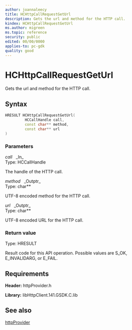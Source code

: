 ```yaml
---
author: joannaleecy
title: HCHttpCallRequestGetUrl
description: Gets the url and method for the HTTP call.
kindex: HCHttpCallRequestGetUrl
ms.author: migreen
ms.topic: reference
security: public
edited: 00/00/0000
applies-to: pc-gdk
quality: good
---
```


# HCHttpCallRequestGetUrl  

Gets the url and method for the HTTP call.  

## Syntax  
  
```cpp
HRESULT HCHttpCallRequestGetUrl(  
         HCCallHandle call,  
         const char** method,  
         const char** url  
)  
```  
  
### Parameters  
  
*call* &nbsp;&nbsp;\_In\_  
Type: HCCallHandle  
  
The handle of the HTTP call.  
  
*method* &nbsp;&nbsp;\_Outptr\_  
Type: char**  
  
UTF-8 encoded method for the HTTP call.  
  
*url* &nbsp;&nbsp;\_Outptr\_  
Type: char**  
  
UTF-8 encoded URL for the HTTP call.  
  
  
### Return value  
Type: HRESULT
  
Result code for this API operation. Possible values are S_OK, E_INVALIDARG, or E_FAIL.
  
## Requirements  
  
**Header:** httpProvider.h
  
**Library:** libHttpClient.141.GSDK.C.lib
  
## See also  
[httpProvider](../httpprovider_members.md)  
  
  